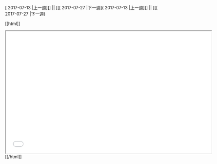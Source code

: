 [ 2017-07-13 |上一週]]] || [[[ 2017-07-27 |下一週]( 2017-07-13 |上一週]]] || [[[ 2017-07-27 |下一週)



[[html]]
<iframe src='<http://pad.hackingthursday.org>  ?showControls=true&showChat=true&showLineNumbers=true&useMonospaceFont=false' width=675 height=400></iframe>
[[/html]]